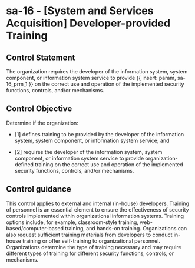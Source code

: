 # sa-16 - \[System and Services Acquisition\] Developer-provided Training

## Control Statement

The organization requires the developer of the information system, system component, or information system service to provide {{ insert: param, sa-16_prm_1 }} on the correct use and operation of the implemented security functions, controls, and/or mechanisms.

## Control Objective

Determine if the organization:

- \[1\] defines training to be provided by the developer of the information system, system component, or information system service; and

- \[2\] requires the developer of the information system, system component, or information system service to provide organization-defined training on the correct use and operation of the implemented security functions, controls, and/or mechanisms.

## Control guidance

This control applies to external and internal (in-house) developers. Training of personnel is an essential element to ensure the effectiveness of security controls implemented within organizational information systems. Training options include, for example, classroom-style training, web-based/computer-based training, and hands-on training. Organizations can also request sufficient training materials from developers to conduct in-house training or offer self-training to organizational personnel. Organizations determine the type of training necessary and may require different types of training for different security functions, controls, or mechanisms.
